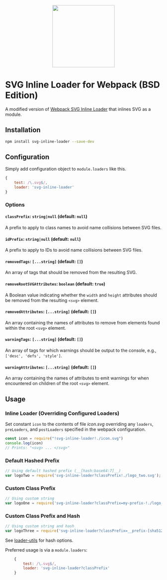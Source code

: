 <div align="center">
  <a href="https://github.com/webpack/webpack">
    <img width="200" height="200" vspace="" hspace="25" src="https://cdn.rawgit.com/webpack/media/e7485eb2/logo/icon.svg">
  </a>
</div>

# SVG Inline Loader for Webpack (BSD Edition)
A modified version of [Webpack SVG Inline Loader](https://github.com/webpack-contrib/svg-inline-loader) that inlines SVG as a module.

## Installation

```bash
npm install svg-inline-loader --save-dev
```

## Configuration

Simply add configuration object to `module.loaders` like this.

```js
{
    test: /\.svg$/,
    loader: 'svg-inline-loader'
}
```

### Options

#### `classPrefix`: `string|null` (default: `null`)  
A prefix to apply to class names to avoid name collisions between SVG files.  
  
#### `idPrefix`: `string|null` (default: `null`)  
A prefix to apply to IDs to avoid name collisions between SVG files.  
  
#### `removedTags`: `[...string]` (default: `[]`)  
An array of tags that should be removed from the resulting SVG.  
  
#### `removeRootSVGAttributes`: `boolean` (default: `true`)  
A Boolean value indicating whether the `width` and `height` attributes should be removed from the resulting `<svg>` element.  
  
#### `removedAttributes`: `[...string]` (default: `[]`)  
An array containing the names of attributes to remove from elements found within the root `<svg>` element.  
  
#### `warningTags`: `[...string]` (default: `[]`)  
An array of tags for which warnings should be output to the console, e.g., `['desc', 'defs', 'style']`.  
  
#### `warningAttributes`: `[...string]` (default: `[]`)  
An array containing the names of attributes to emit warnings for when encountered on children of the root `<svg>` element.  
  
## Usage

### Inline Loader (Overriding Configured Loaders)
Set constant `icon` to the contents of file *icon.svg* overriding any `loaders`, `preLoaders`, and `postLoaders` specified in the webpack configuration.
```js
const icon = require("!svg-inline-loader!./icon.svg")
console.log(icon)
// Prints: "<svg> ... </svg>"
```

### Default Hashed Prefix
```js
// Using default hashed prefix (__[hash:base64:7]__)
var logoTwo = require('svg-inline-loader?classPrefix!./logo_two.svg');
```
### Custom Class Prefix
```js
// Using custom string
var logoOne = require('svg-inline-loader?classPrefix=my-prefix-!./logo_one.svg');
```

### Custom Class Prefix and Hash
```js
// Using custom string and hash
var logoThree = require('svg-inline-loader?classPrefix=__prefix-[sha512:hash:hex:5]__!./logo_three.svg');
```

See [loader-utils](https://github.com/webpack/loader-utils#interpolatename) for hash options.

Preferred usage is via a `module.loaders`:
```js
    {
        test: /\.svg$/,
        loader: 'svg-inline-loader?classPrefix'
    }
```

[npm]: https://img.shields.io/npm/v/svg-inline-loader.svg
[npm-url]: https://npmjs.com/package/svg-inline-loader

[deps]: https://david-dm.org/webpack-contrib/svg-inline-loader.svg
[deps-url]: https://david-dm.org/webpack-contrib/svg-inline-loader

[chat]: https://img.shields.io/badge/gitter-webpack%2Fwebpack-brightgreen.svg
[chat-url]: https://gitter.im/webpack/webpack

[test]: https://travis-ci.org/webpack-contrib/svg-inline-loader.svg?branch=master
[test-url]: https://travis-ci.org/webpack-contrib/svg-inline-loader

[cover]: https://codecov.io/gh/webpack-contrib/svg-inline-loader/branch/master/graph/badge.svg
[cover-url]: https://codecov.io/gh/webpack-contrib/svg-inline-loader
